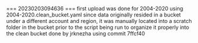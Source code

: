 === 20230203094636 ===
first upload was done for 2004-2020 using 2004-2020.clean_bucket.yaml
since data originally resided in a bucket under a different account and region, it was manually located into a scratch folder in the bucket prior to the script being run to organize it properly into the clean bucket
done by jrknezha using commit 7ffcf40